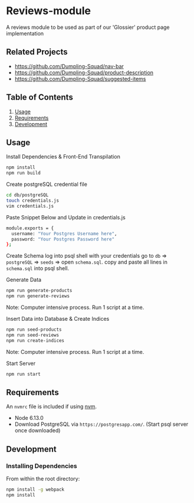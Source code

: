 # Reviews-module

A reviews module to be used as part of our 'Glossier' product page implementation

## Related Projects

  - https://github.com/Dumpling-Squad/nav-bar
  - https://github.com/Dumpling-Squad/product-description
  - https://github.com/Dumpling-Squad/suggested-items

## Table of Contents

1. [Usage](#Usage)
1. [Requirements](#requirements)
1. [Development](#development)

## Usage

Install Dependencies & Front-End Transpilation
```sh
npm install
npm run build
```

Create postgreSQL credential file
```sh
cd db/postgreSQL
touch credentials.js
vim credentials.js
```

Paste Snippet Below and Update in credentials.js
```sh
module.exports = {
  username: "Your Postgres Username here",
  password: "Your Postgres Password here"
};
```

Create Schema
log into psql shell with your credentials
go to `db` => `postgreSQL` => `seeds` => open `schema.sql`.
copy and paste all lines in `schema.sql` into psql shell.

Generate Data
```sh
npm run generate-products
npm run generate-reviews
```
Note: Computer intensive process. Run 1 script at a time.

Insert Data into Database & Create Indices
```sh
npm run seed-products
npm run seed-reviews
npm run create-indices
```
Note: Computer intensive process. Run 1 script at a time.

Start Server
```sh
npm run start
```

## Requirements

An `nvmrc` file is included if using [nvm](https://github.com/creationix/nvm).

- Node 6.13.0
- Download PostgreSQL via `https://postgresapp.com/`. (Start psql server once downloaded)

## Development

### Installing Dependencies

From within the root directory:

```sh
npm install -g webpack
npm install
```